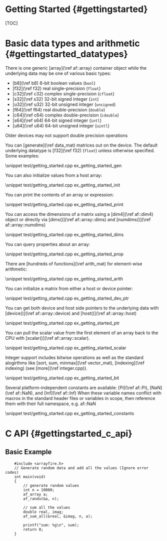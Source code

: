 Getting Started {#gettingstarted}
===============

[TOC]

Basic data types and arithmetic {#gettingstarted_datatypes}
===============================

There is one generic [array](\ref af::array) container object while the
underlying data may be one of various basic types:
* [b8](\ref b8) 8-bit boolean values (`bool`)
* [f32](\ref f32) real single-precision (`float`)
* [c32](\ref c32) complex single-precision (`cfloat`)
* [s32](\ref s32) 32-bit signed integer (`int`)
* [u32](\ref u32) 32-bit unsigned integer (`unsigned`)
* [f64](\ref f64) real double-precision (`double`)
* [c64](\ref c64) complex double-precision (`cdouble`)
* [s64](\ref s64) 64-bit signed integer (`intl`)
* [u64](\ref u64) 64-bit unsigned integer (`uintl`)


Older devices may not support double precision operations

You can [generate](\ref data_mat) matrices out on the device.  The
default underlying datatype is [f32](\ref f32) (`float`) unless
otherwise specified.  Some examples:

\snippet test/getting_started.cpp ex_getting_started_gen

You can also initialize values from a host array:

\snippet test/getting_started.cpp ex_getting_started_init

You can print the contents of an array or expression:

\snippet test/getting_started.cpp ex_getting_started_print

You can access the dimensions of a matrix using a [dim4](\ref af::dim4) object
or directly via [dims()](\ref af::array::dims) and [numdims()](\ref af::array::numdims)

\snippet test/getting_started.cpp ex_getting_started_dims

You can query properties about an array:

\snippet test/getting_started.cpp ex_getting_started_prop

There are [hundreds of functions](\ref arith_mat) for element-wise arithmetic:

\snippet test/getting_started.cpp ex_getting_started_arith

You can initialize a matrix from either a host or device pointer:

\snippet test/getting_started.cpp ex_getting_started_dev_ptr

You can get both device and host side pointers to the underlying
data with [device()](\ref af::array::device) and [host()](\ref af::array::host)

\snippet test/getting_started.cpp ex_getting_started_ptr

You can pull the scalar value from the first element of an array back to the CPU
with [scalar()](\ref af::array::scalar).

\snippet test/getting_started.cpp ex_getting_started_scalar

Integer support includes bitwise operations as well as the
standard alogirthms like [sort, sum, minmax](\ref vector_mat), [indexing](\ref indexing)
(see [more](\ref integer.cpp)).

\snippet test/getting_started.cpp ex_getting_started_bit

Several platform-independent constants are available: [Pi](\ref af::Pi),
[NaN](\ref af::NaN), and [Inf](\ref af::Inf)
When these variable names conflict with macros in the standard header
files or variables in scope, then reference them with their full namespace,
e.g. af::NaN

\snippet test/getting_started.cpp ex_getting_started_constants

C API {#gettingstarted_c_api}
========================

Basic Example
-------------

~~~~~~~~~~~~~~~~~~~~~~~~~~~~~~~~~~~~~~~~~~~~~~~~~~~~~~~~~~~~~~~~~~~~~~~{.cpp}
    #include <arrayfire.h>
    // Generate random data and add all the values (Ignore error codes)
    int main(void)
    {
        // generate random values
        int n = 10000;
        af_array a;
        af_randu(&a, n);

        // sum all the values
        double real, imag;
        af_sum_all(&real, &imag, n, a);

        printf("sum: %g\n", sum);
        return 0;
    }
~~~~~~~~~~~~~~~~~~~~~~~~~~~~~~~~~~~~~~~~~~~~~~~~~~~~~~~~~~~~~~~~~~~~~~~
